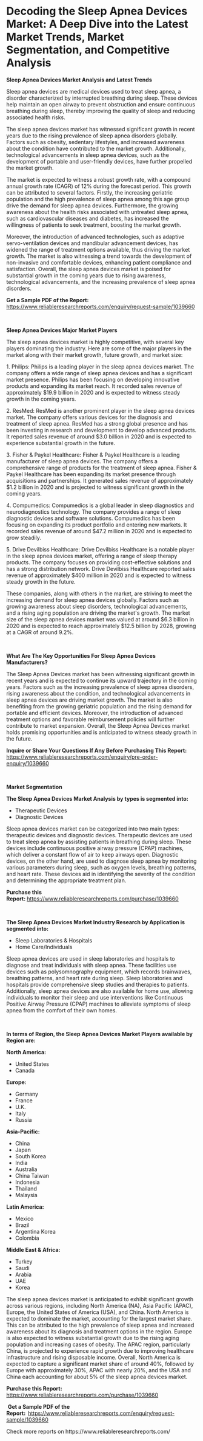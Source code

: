 <p><h1>Decoding the Sleep Apnea Devices Market: A Deep Dive into the Latest Market Trends, Market Segmentation, and Competitive Analysis</h1></p><p><strong>Sleep Apnea Devices Market Analysis and Latest Trends</strong></p>
<p><p>Sleep apnea devices are medical devices used to treat sleep apnea, a disorder characterized by interrupted breathing during sleep. These devices help maintain an open airway to prevent obstruction and ensure continuous breathing during sleep, thereby improving the quality of sleep and reducing associated health risks.</p><p>The sleep apnea devices market has witnessed significant growth in recent years due to the rising prevalence of sleep apnea disorders globally. Factors such as obesity, sedentary lifestyles, and increased awareness about the condition have contributed to the market growth. Additionally, technological advancements in sleep apnea devices, such as the development of portable and user-friendly devices, have further propelled the market growth.</p><p>The market is expected to witness a robust growth rate, with a compound annual growth rate (CAGR) of 12% during the forecast period. This growth can be attributed to several factors. Firstly, the increasing geriatric population and the high prevalence of sleep apnea among this age group drive the demand for sleep apnea devices. Furthermore, the growing awareness about the health risks associated with untreated sleep apnea, such as cardiovascular diseases and diabetes, has increased the willingness of patients to seek treatment, boosting the market growth.</p><p>Moreover, the introduction of advanced technologies, such as adaptive servo-ventilation devices and mandibular advancement devices, has widened the range of treatment options available, thus driving the market growth. The market is also witnessing a trend towards the development of non-invasive and comfortable devices, enhancing patient compliance and satisfaction. Overall, the sleep apnea devices market is poised for substantial growth in the coming years due to rising awareness, technological advancements, and the increasing prevalence of sleep apnea disorders.</p></p>
<p><strong>Get a Sample PDF of the Report:&nbsp;</strong> <a href="https://www.reliableresearchreports.com/enquiry/request-sample/1039660">https://www.reliableresearchreports.com/enquiry/request-sample/1039660</a></p>
<p>&nbsp;</p>
<p><strong>Sleep Apnea Devices Major Market Players</strong></p>
<p><p>The sleep apnea devices market is highly competitive, with several key players dominating the industry. Here are some of the major players in the market along with their market growth, future growth, and market size:</p><p>1. Philips: Philips is a leading player in the sleep apnea devices market. The company offers a wide range of sleep apnea devices and has a significant market presence. Philips has been focusing on developing innovative products and expanding its market reach. It recorded sales revenue of approximately $19.9 billion in 2020 and is expected to witness steady growth in the coming years.</p><p>2. ResMed: ResMed is another prominent player in the sleep apnea devices market. The company offers various devices for the diagnosis and treatment of sleep apnea. ResMed has a strong global presence and has been investing in research and development to develop advanced products. It reported sales revenue of around $3.0 billion in 2020 and is expected to experience substantial growth in the future.</p><p>3. Fisher & Paykel Healthcare: Fisher & Paykel Healthcare is a leading manufacturer of sleep apnea devices. The company offers a comprehensive range of products for the treatment of sleep apnea. Fisher & Paykel Healthcare has been expanding its market presence through acquisitions and partnerships. It generated sales revenue of approximately $1.2 billion in 2020 and is projected to witness significant growth in the coming years.</p><p>4. Compumedics: Compumedics is a global leader in sleep diagnostics and neurodiagnostics technology. The company provides a range of sleep diagnostic devices and software solutions. Compumedics has been focusing on expanding its product portfolio and entering new markets. It recorded sales revenue of around $47.2 million in 2020 and is expected to grow steadily.</p><p>5. Drive Devilbiss Healthcare: Drive Devilbiss Healthcare is a notable player in the sleep apnea devices market, offering a range of sleep therapy products. The company focuses on providing cost-effective solutions and has a strong distribution network. Drive Devilbiss Healthcare reported sales revenue of approximately $400 million in 2020 and is expected to witness steady growth in the future.</p><p>These companies, along with others in the market, are striving to meet the increasing demand for sleep apnea devices globally. Factors such as growing awareness about sleep disorders, technological advancements, and a rising aging population are driving the market's growth. The market size of the sleep apnea devices market was valued at around $6.3 billion in 2020 and is expected to reach approximately $12.5 billion by 2028, growing at a CAGR of around 9.2%.</p></p>
<p>&nbsp;</p>
<p><strong>What Are The Key Opportunities For Sleep Apnea Devices Manufacturers?</strong></p>
<p><p>The Sleep Apnea Devices market has been witnessing significant growth in recent years and is expected to continue its upward trajectory in the coming years. Factors such as the increasing prevalence of sleep apnea disorders, rising awareness about the condition, and technological advancements in sleep apnea devices are driving market growth. The market is also benefiting from the growing geriatric population and the rising demand for portable and efficient devices. Moreover, the introduction of advanced treatment options and favorable reimbursement policies will further contribute to market expansion. Overall, the Sleep Apnea Devices market holds promising opportunities and is anticipated to witness steady growth in the future.</p></p>
<p><strong>Inquire or Share Your Questions If Any Before Purchasing This Report:</strong> <a href="https://www.reliableresearchreports.com/enquiry/pre-order-enquiry/1039660">https://www.reliableresearchreports.com/enquiry/pre-order-enquiry/1039660</a></p>
<p>&nbsp;</p>
<p><strong>Market Segmentation</strong></p>
<p><strong>The Sleep Apnea Devices Market Analysis by types is segmented into:</strong></p>
<p><ul><li>Therapeutic Devices</li><li>Diagnostic Devices</li></ul></p>
<p><p>Sleep apnea devices market can be categorized into two main types: therapeutic devices and diagnostic devices. Therapeutic devices are used to treat sleep apnea by assisting patients in breathing during sleep. These devices include continuous positive airway pressure (CPAP) machines, which deliver a constant flow of air to keep airways open. Diagnostic devices, on the other hand, are used to diagnose sleep apnea by monitoring various parameters during sleep, such as oxygen levels, breathing patterns, and heart rate. These devices aid in identifying the severity of the condition and determining the appropriate treatment plan.</p></p>
<p><strong>Purchase this Report:&nbsp;</strong><a href="https://www.reliableresearchreports.com/purchase/1039660">https://www.reliableresearchreports.com/purchase/1039660</a></p>
<p>&nbsp;</p>
<p><strong>The Sleep Apnea Devices Market Industry Research by Application is segmented into:</strong></p>
<p><ul><li>Sleep Laboratories & Hospitals</li><li>Home Care/Individuals</li></ul></p>
<p><p>Sleep apnea devices are used in sleep laboratories and hospitals to diagnose and treat individuals with sleep apnea. These facilities use devices such as polysomnography equipment, which records brainwaves, breathing patterns, and heart rate during sleep. Sleep laboratories and hospitals provide comprehensive sleep studies and therapies to patients. Additionally, sleep apnea devices are also available for home use, allowing individuals to monitor their sleep and use interventions like Continuous Positive Airway Pressure (CPAP) machines to alleviate symptoms of sleep apnea from the comfort of their own homes.</p></p>
<p>&nbsp;</p>
<p><strong>In terms of Region, the Sleep Apnea Devices Market Players available by Region are:</strong></p>
<p>
    <p> <strong> North America: </strong>
        <ul>
            <li>United States</li>
            <li>Canada</li>
        </ul>
        </p> 
    <p> <strong> Europe: </strong>
        <ul>
            <li>Germany</li>
            <li>France</li>
            <li>U.K.</li>
            <li>Italy</li>
            <li>Russia</li>
        </ul>
        </p> 
    <p> <strong> Asia-Pacific: </strong>
        <ul>
            <li>China</li>
            <li>Japan</li>
            <li>South Korea</li>
            <li>India</li>
            <li>Australia</li>
            <li>China Taiwan</li>
            <li>Indonesia</li>
            <li>Thailand</li>
            <li>Malaysia</li>
        </ul>
        </p> 
    <p> <strong> Latin America: </strong>
        <ul>
            <li>Mexico</li>
            <li>Brazil</li>
            <li>Argentina Korea</li>
            <li>Colombia</li>
        </ul>
        </p> 
    <p> <strong> Middle East & Africa: </strong>
        <ul>
            <li>Turkey</li>
            <li>Saudi</li>
            <li>Arabia</li>
            <li>UAE</li>
            <li>Korea</li>
        </ul>
    </p>
    </p>
<p><p>The sleep apnea devices market is anticipated to exhibit significant growth across various regions, including North America (NA), Asia Pacific (APAC), Europe, the United States of America (USA), and China. North America is expected to dominate the market, accounting for the largest market share. This can be attributed to the high prevalence of sleep apnea and increased awareness about its diagnosis and treatment options in the region. Europe is also expected to witness substantial growth due to the rising aging population and increasing cases of obesity. The APAC region, particularly China, is projected to experience rapid growth due to improving healthcare infrastructure and rising disposable income. Overall, North America is expected to capture a significant market share of around 40%, followed by Europe with approximately 30%, APAC with nearly 20%, and the USA and China each accounting for about 5% of the sleep apnea devices market.</p></p>
<p><strong>Purchase this Report: </strong><a href="https://www.reliableresearchreports.com/purchase/1039660">https://www.reliableresearchreports.com/purchase/1039660</a></p>
<p>&nbsp;<strong>Get a Sample PDF of the Report:&nbsp;&nbsp;</strong><a href="https://www.reliableresearchreports.com/enquiry/request-sample/1039660">https://www.reliableresearchreports.com/enquiry/request-sample/1039660</a></p>
<p><strong></strong></p>
<p>Check more reports on https://www.reliableresearchreports.com/</p>